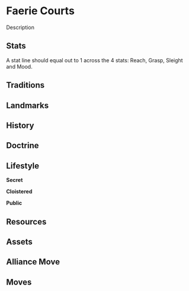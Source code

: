 # Faerie Courts

Description

## Stats

A stat line should equal out to 1 across the 4 stats: Reach, Grasp, Sleight and Mood.

## Traditions

## Landmarks

## History

## Doctrine

## Lifestyle

**Secret**

**Cloistered**

**Public**

## Resources

## Assets

## Alliance Move

## Moves
